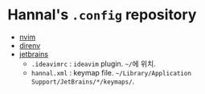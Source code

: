 # Hannal's `.config` repository

- [nvim](./nvim)
- [direnv](./direnv)
- [jetbrains](./jetbrains)
  - `.ideavimrc` : `ideavim` plugin. `~/`에 위치.
  - `hannal.xml` : keymap file. `~/Library/Application Support/JetBrains/*/keymaps/`.
